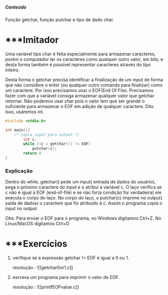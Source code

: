 ##### Conteúdo
Função getchar, função putchar e tipo de dado char.


# ***Imitador 

Uma variável tipo char é feita especialmente para armazenar caracteres, porém o computador ler os caracteres como qualquer outro valor, em bits, e desta forma também é possível representar caracteres através do tipo inteiro.

Desta forma o getchar precisa identificar a finalização de um input de forma que não considere o enter (ou qualquer outro comando para finalizar)  como um caractere. Por isso precisamos usar o EOF(End Of File). 
Precisamos fazer com que a variável consiga armazenar qualquer valor que getchar retornar. Não podemos usar char pois o valor tem que ser grande o suficiente para armazenar o EOF em adição de qualquer caractere. Dito isso, usaremos int.

```c
#include <stdio.h>

int main(){
	/* copia input para output */
		int c;
		while ((c = getchar()) != EOF)
			putchar(c);
		return 0
}
```

### Explicação

Dentro do while, getchar() pede um input( entrada de dados do usuário), pega o próximo caractere do input e o atribui à variável c. O laço verifica se c não é igual à EOF (end-of-file) e se não for(a condição for verdadeira) ele executa o corpo do laço.
No corpo do laço, o putchar(c) imprime no output( saída de dados) o caractere que foi atribuido à c.
Assim o programa copia o input no output.

Obs: Para enviar o EOF para o programa, no Windows digitamos Ctrl+Z. No Linux/MacOS digitamos Ctrl+D

# ***Exercícios

1. verifique se a expressão getchar != EOF é igual a 0 ou 1.

	resolução : ![[getchar0or1.c]]

2. escreva um programa para imprimir o valor de EOF.

	resolução : ![[printfEOFvalue.c]]